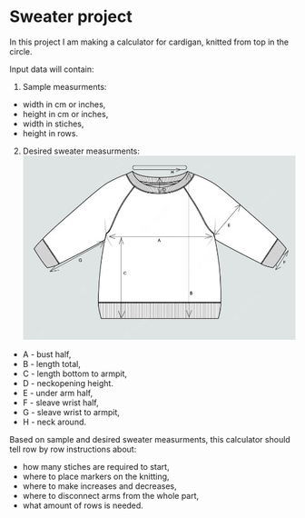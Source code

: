 # Sweater project

In this project I am making a calculator for cardigan, knitted from top in the circle.

Input data will contain:

1. Sample measurments:
- width in cm or inches,
- height in cm or inches,
- width in stiches,
- height in rows.

2. Desired sweater measurments:
![Sweater measurments](sweatshirt-measurments.jpg)
- A - bust half,
- B - length total,
- C - length bottom to armpit,
- D - neckopening height.
- E - under arm half,
- F - sleave wrist half,
- G - sleave wrist to armpit,
- H - neck around.


Based on sample and desired sweater measurments, this calculator should tell row by row instructions about:
- how many stiches are required to start,
- where to place markers on the knitting,
- where to make increases and decreases,
- where to disconnect arms from the whole part,
- what amount of rows is needed.


